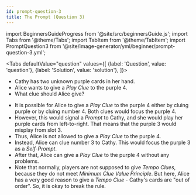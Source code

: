 ```yaml
---
id: prompt-question-3
title: The Prompt (Question 3)
---
```


import BeginnersGuideProgress from '@site/src/beginnersGuide.js';
import Tabs from '@theme/Tabs';
import TabItem from '@theme/TabItem';
import PromptQuestion3 from '@site/image-generator/yml/beginner/prompt-question-3.yml';

<BeginnersGuideProgress part="58" />

<!-- lint disable no-undefined-references -->

<Tabs
  defaultValue="question"
  values={[
    {label: 'Question', value: 'question'},
    {label: 'Solution', value: 'solution'},
  ]}>
<TabItem value="question">

- Cathy has two unknown purple cards in her hand.
- Alice wants to give a *Play Clue* to the purple 4.
- What clue should Alice give?

</TabItem>
<TabItem value="solution">

- It is possible for Alice to give a *Play Clue* to the purple 4 either by cluing purple or by cluing number 4. Both clues would focus the purple 4.
- However, this would signal a *Prompt* to Cathy, and she would play her purple cards from left-to-right. That means that the purple 3 would misplay from slot 3.
- Thus, Alice is not allowed to give a *Play Clue* to the purple 4.
- Instead, Alice can clue number 3 to Cathy. This would focus the purple 3 as a *Self-Prompt*.
- After that, Alice can give a *Play Clue* to the purple 4 without any problems.
- Note that normally, players are not supposed to give *Tempo Clues*, because they do not meet *Minimum Clue Value Principle*. But here, Alice has a very good reason to give a *Tempo Clue* - Cathy's cards are "out of order". So, it is okay to break the rule.

</TabItem>
</Tabs>

<PromptQuestion3 />
